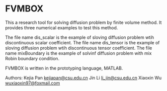 # FVMBOX
This a research tool for solving diffusion problem by finite volume method. It provides three numerical examples to test  this method.
 
 The file name dis_scalar is the example of sloving diffusion problem wtih discontinuous scalar coefficient.
 The file name dis_tensor is the example of sloving diffusion problem wtih discontinuous tensor coefficient.
 The file name mixBoundary is the example of solvinf diffusion problem with mix Robin boundary condition.
 
FVMBOX is written in the prototyping language, MATLAB.

 
Authors: Kejia Pan <kejiapan@csu.edu.cn>
         Jin Li <li_jin@csu.edu.cn>
         Xiaoxin Wu <wuxiaoxin97@foxmail.com>
         
         
         
